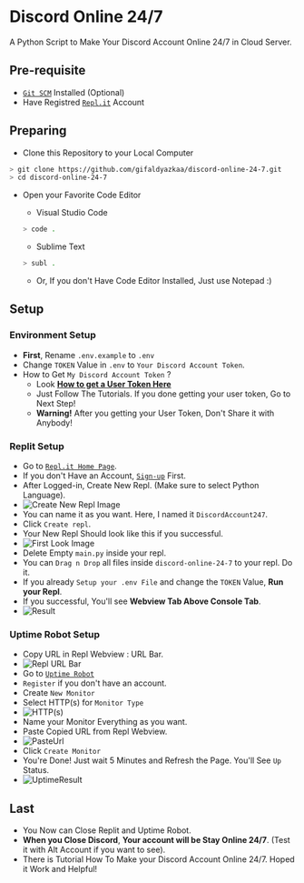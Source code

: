 # Discord Online 24/7

A Python Script to Make Your Discord Account Online 24/7 in Cloud Server.

## Pre-requisite

- [`Git SCM`](https://git-scm.com/) Installed (Optional)
- Have Registred [`Repl.it`](https://replit.com) Account

## Preparing

- Clone this Repository to your Local Computer

```bash
> git clone https://github.com/gifaldyazkaa/discord-online-24-7.git
> cd discord-online-24-7
```

- Open your Favorite Code Editor

  - Visual Studio Code

  ```bash
  > code .
  ```

  - Sublime Text

  ```bash
  > subl .
  ```

  - Or, If you don't Have Code Editor Installed, Just use Notepad :)

## Setup

### Environment Setup

- **First**, Rename `.env.example` to `.env`
- Change `TOKEN` Value in `.env` to `Your Discord Account Token`.
- How to Get `My Discord Account Token` ?
  - Look **[How to get a User Token Here](https://github.com/Tyrrrz/DiscordChatExporter/wiki/Obtaining-Token-and-Channel-IDs#how-to-get-a-user-token)**
  - Just Follow The Tutorials. If you done getting your user token, Go to Next Step!
  - **Warning!** After you getting your User Token, Don't Share it with Anybody!

### Replit Setup

- Go to [`Repl.it Home Page`](https://replit.com/~).
- If you don't Have an Account, [`Sign-up`](https://replit.com/signup) First.
- After Logged-in, Create New Repl. (Make sure to select Python Language).
- ![Create New Repl Image](https://gifaldyazkaa.github.io/images/discord-online/MakeRepl.jpg)
- You can name it as you want. Here, I named it `DiscordAccount247`.
- Click `Create repl`.
- Your New Repl Should look like this if you successful.
- ![First Look Image](https://gifaldyazkaa.github.io/images/discord-online/ShouldLike.png)
- Delete Empty `main.py` inside your repl.
- You can `Drag n Drop` all files inside `discord-online-24-7` to your repl. Do it.
- If you already `Setup your .env File` and change the `TOKEN` Value, **Run your Repl**.
- If you successful, You'll see **Webview Tab Above Console Tab**.
- ![Result](https://gifaldyazkaa.github.io/images/discord-online/Result.jpg)

### Uptime Robot Setup

- Copy URL in Repl Webview : URL Bar.
- ![Repl URL Bar](https://gifaldyazkaa.github.io/images/discord-online/CopyUrl.jpg)
- Go to [`Uptime Robot`](https://uptimerobot.com)
- `Register` if you don't have an account.
- Create `New Monitor`
- Select HTTP(s) for `Monitor Type`
- ![HTTP(s)](https://gifaldyazkaa.github.io/images/discord-online/UptimeHttp.jpg)
- Name your Monitor Everything as you want.
- Paste Copied URL from Repl Webview.
- ![PasteUrl](https://gifaldyazkaa.github.io/images/discord-online/PasteUrl.jpg)
- Click `Create Monitor`
- You're Done! Just wait 5 Minutes and Refresh the Page. You'll See `Up` Status.
- ![UptimeResult](https://gifaldyazkaa.github.io/images/discord-online/IfCreated.jpg)

## Last

- You Now can Close Replit and Uptime Robot.
- **When you Close Discord**, **Your account will be Stay Online 24/7**. (Test it with Alt Account if you want to see).
- There is Tutorial How To Make your Discord Account Online 24/7. Hoped it Work and Helpful!
